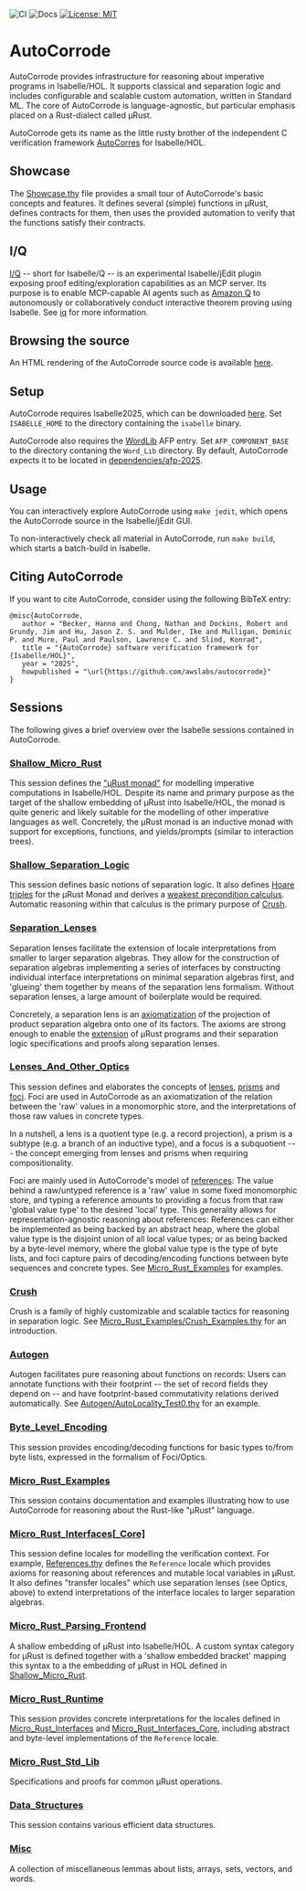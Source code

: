 ![CI](https://github.com/awslabs/AutoCorrode/actions/workflows/ci.yml/badge.svg)
![Docs](https://github.com/awslabs/AutoCorrode/actions/workflows/cd.yml/badge.svg)
[![License: MIT](https://img.shields.io/badge/License-MIT-yellow.svg)](https://opensource.org/licenses/MIT)

# AutoCorrode

AutoCorrode provides infrastructure for reasoning about imperative programs in Isabelle/HOL. It supports classical and separation logic and includes configurable and scalable custom automation, written in Standard ML. The core of AutoCorrode is language-agnostic, but particular emphasis placed on a Rust-dialect called µRust.

AutoCorrode gets its name as the little rusty brother of the independent C verification framework [AutoCorres](https://github.com/seL4/l4v/tree/master/tools/autocorres) for Isabelle/HOL.

## Showcase

The [Showcase.thy](https://awslabs.github.io/AutoCorrode/Unsorted/AutoCorrode/Micro_Rust_Examples.Showcase.html) file provides a small tour of AutoCorrode's basic concepts and features. It defines several (simple) functions in µRust, defines contracts for them, then uses the provided automation to verify that the functions satisfy their contracts.

## I/Q

[I/Q](iq) -- short for Isabelle/Q -- is an experimental Isabelle/jEdit plugin exposing proof editing/exploration capabilities as an MCP server. Its purpose is to enable MCP-capable AI agents such as [Amazon Q](https://aws.amazon.com/q/) to autonomously
or collaboratively conduct interactive theorem proving using Isabelle. See [iq](iq) for more information.

## Browsing the source

An HTML rendering of the AutoCorrode source code is available [here](https://awslabs.github.io/AutoCorrode/Unsorted/AutoCorrode/AutoCorrode.html).

## Setup

AutoCorrode requires Isabelle2025, which can be downloaded [here](https://isabelle.in.tum.de/website-Isabelle2025/). Set `ISABELLE_HOME` to the directory containing the `isabelle` binary.

AutoCorrode also requires the [WordLib](https://www.isa-afp.org/entries/Word_Lib.html) AFP entry. Set `AFP_COMPONENT_BASE` to the directory contaning the `Word_Lib` directory. By default, AutoCorrode expects it to be located in [dependencies/afp-2025](dependencies/afp-2025).

## Usage

You can interactively explore AutoCorrode using `make jedit`, which opens the AutoCorrode source in the Isabelle/jEdit GUI.

To non-interactively check all material in AutoCorrode, run `make build`, which starts a batch-build in Isabelle.

## Citing AutoCorrode

If you want to cite AutoCorrode, consider using the following BibTeX entry:

```
@misc{AutoCorrode,
   author = "Becker, Hanno and Chong, Nathan and Dockins, Robert and Grundy, Jim and Hu, Jason Z. S. and Mulder, Ike and Mulligan, Dominic P. and Mure, Paul and Paulson, Lawrence C. and Slind, Konrad",
   title = "{AutoCorrode} software verification framework for {Isabelle/HOL}",
   year = "2025",
   howpublished = "\url{https://github.com/awslabs/autocorrode}"
}
```

## Sessions

The following gives a brief overview over the Isabelle sessions contained in AutoCorrode.

### [Shallow_Micro_Rust](https://awslabs.github.io/AutoCorrode/Unsorted/AutoCorrode/Shallow_Micro_Rust.Shallow_Micro_Rust.html)

This session defines the ["µRust monad"](https://awslabs.github.io/AutoCorrode/Unsorted/AutoCorrode/Shallow_Micro_Rust.Core_Expression.html#Core_Expression.expression|type) for modelling imperative computations in Isabelle/HOL. Despite its name and primary purpose as the target of the shallow embedding of µRust into Isabelle/HOL, the monad is quite generic and likely suitable for the modelling of other imperative languages as well. Concretely, the µRust monad is an inductive monad with support for exceptions, functions, and yields/prompts (similar to interaction trees).

### [Shallow_Separation_Logic](https://awslabs.github.io/AutoCorrode/Unsorted/AutoCorrode/Shallow_Separation_Logic.Shallow_Separation_Logic.html)

This session defines basic notions of separation logic. It also defines [Hoare triples](https://awslabs.github.io/AutoCorrode/Unsorted/AutoCorrode/Shallow_Separation_Logic.Triple.html) for the µRust Monad and derives a [weakest precondition calculus](https://awslabs.github.io/AutoCorrode/Unsorted/AutoCorrode/Shallow_Separation_Logic.Weakest_Precondition.html). Automatic reasoning within that calculus is the primary purpose of [Crush](https://awslabs.github.io/AutoCorrode/Unsorted/AutoCorrode/Crush.Crush.html).

### [Separation_Lenses](https://awslabs.github.io/AutoCorrode/Unsorted/AutoCorrode/Separation_Lenses.Separation_Lenses.html)

Separation lenses facilitate the extension of locale interpretations from smaller to larger separation algebras. They allow for the construction of separation algebras implementing a series of interfaces by constructing individual interface interpretations on minimal separation algebras first, and 'glueing' them together by means of the separation lens formalism. Without separation lenses, a large amount of boilerplate would be required.

Concretely, a separation lens is an [axiomatization](https://awslabs.github.io/AutoCorrode/Unsorted/AutoCorrode/Separation_Lenses.SLens.html#SLens.is_valid_slens|const) of the projection of product separation algebra onto one of its factors. The axioms are strong enough to enable the [extension](https://awslabs.github.io/AutoCorrode/Unsorted/AutoCorrode/Separation_Lenses.SLens_Pullback.html) of µRust programs and their separation logic specifications and proofs along separation lenses.

### [Lenses_And_Other_Optics](https://awslabs.github.io/AutoCorrode/Unsorted/AutoCorrode/Lenses_And_Other_Optics.Lenses_And_Other_Optics.html)

This session defines and elaborates the concepts of [lenses](https://awslabs.github.io/AutoCorrode/Unsorted/AutoCorrode/Lenses_And_Other_Optics.Lens.html), [prisms](https://awslabs.github.io/AutoCorrode/Unsorted/AutoCorrode/Lenses_And_Other_Optics.Prism.html) and [foci](https://awslabs.github.io/AutoCorrode/Unsorted/AutoCorrode/Lenses_And_Other_Optics.Focus.html). Foci are used in AutoCorrode as an axiomatization of the relation between the 'raw' values in a monomorphic store, and the interpretations of those raw values in concrete types.

In a nutshell, a lens is a quotient type (e.g. a record projection), a prism is a subtype (e.g. a branch of an inductive type), and a focus is a subquotient --- the concept emerging from lenses and prisms when requiring compositionality.

Foci are mainly used in AutoCorrode's model of [references](https://awslabs.github.io/AutoCorrode/Unsorted/AutoCorrode/Shallow_Micro_Rust.Global_Store.html#Global_Store.ref|type): The value behind a raw/untyped reference is a 'raw' value in some fixed monomorphic store, and typing a reference amounts to providing a focus from that raw 'global value type' to the desired 'local' type. This generality allows for representation-agnostic reasoning about references: References can either be implemented as being backed by an abstract heap, where the global value type is the disjoint union of all local value types; or as being backed by a byte-level memory, where the global value type is the type of byte lists, and foci capture pairs of decoding/encoding functions between byte sequences and concrete types. See [Micro_Rust_Examples](https://awslabs.github.io/AutoCorrode/Unsorted/AutoCorrode/Micro_Rust_Examples.Micro_Rust_Examples.html) for examples.

### [Crush](https://awslabs.github.io/AutoCorrode/Unsorted/AutoCorrode/Crush.Crush.html)

Crush is a family of highly customizable and scalable tactics for reasoning in separation logic. See [Micro_Rust_Examples/Crush_Examples.thy](https://awslabs.github.io/AutoCorrode/Unsorted/AutoCorrode/Micro_Rust_Examples.Crush_Examples.html) for an introduction.

### [Autogen](https://awslabs.github.io/AutoCorrode/Unsorted/AutoCorrode/Autogen.Autogen.html)

Autogen facilitates pure reasoning about functions on records: Users can annotate functions with their footprint -- the set of record fields they depend on -- and have footprint-based commutativity relations derived automatically. See [Autogen/AutoLocality_Test0.thy](https://awslabs.github.io/AutoCorrode/Unsorted/AutoCorrode/Autogen.AutoLocality_Test0.html) for an example.

### [Byte_Level_Encoding](https://awslabs.github.io/AutoCorrode/Unsorted/AutoCorrode/Byte_Level_Encoding.Byte_Level_Encoding.html)

This session provides encoding/decoding functions for basic types to/from byte lists, expressed in the formalism of Foci/Optics.

### [Micro_Rust_Examples](https://awslabs.github.io/AutoCorrode/Unsorted/AutoCorrode/Micro_Rust_Examples.Micro_Rust_Examples.html)

This session contains documentation and examples illustrating how to use AutoCorrode for reasoning about the Rust-like "µRust" language.

### [Micro_Rust_Interfaces[_Core]](https://awslabs.github.io/AutoCorrode/Unsorted/AutoCorrode/Micro_Rust_Interfaces_Core.Micro_Rust_Interfaces_Core.html)

This session define locales for modelling the verification context. For example, [References.thy](https://awslabs.github.io/AutoCorrode/Unsorted/AutoCorrode/Micro_Rust_Interfaces_Core.References.html) defines the `Reference` locale which provides axioms for reasoning about references and mutable local variables in µRust. It also defines "transfer locales" which use separation lenses (see Optics, above) to extend interpretations of the interface locales to larger separation algebras.

### [Micro_Rust_Parsing_Frontend](https://awslabs.github.io/AutoCorrode/Unsorted/AutoCorrode/Micro_Rust_Parsing_Frontend.Micro_Rust_Parsing_Frontend.html)

A shallow embedding of µRust into Isabelle/HOL. A custom syntax category for µRust is defined together with a 'shallow embedded bracket' mapping this syntax to a the embedding of µRust in HOL defined in [Shallow_Micro_Rust](Shallow_Micro_Rust).

### [Micro_Rust_Runtime](https://awslabs.github.io/AutoCorrode/Unsorted/AutoCorrode/Micro_Rust_Runtime.Micro_Rust_Runtime.html)

This session provides concrete interpretations for the locales defined in [Micro_Rust_Interfaces](https://awslabs.github.io/AutoCorrode/Unsorted/AutoCorrode/Micro_Rust_Interfaces.Micro_Rust_Interfaces.html) and [Micro_Rust_Interfaces_Core](https://awslabs.github.io/AutoCorrode/Unsorted/AutoCorrode/Micro_Rust_Interfaces_Core.Micro_Rust_Interfaces_Core.html), including abstract and byte-level implementations of the  `Reference` locale.

### [Micro_Rust_Std_Lib](https://awslabs.github.io/AutoCorrode/Unsorted/AutoCorrode/Micro_Rust_Std_Lib.Micro_Rust_Std_Lib.html)

Specifications and proofs for common µRust operations.

### [Data_Structures](https://awslabs.github.io/AutoCorrode/Unsorted/AutoCorrode/Data_Structures.Data_Structures.html)

This session contains various efficient data structures.

### [Misc](https://awslabs.github.io/AutoCorrode/Unsorted/AutoCorrode/Misc.Misc.html)

A collection of miscellaneous lemmas about lists, arrays, sets, vectors, and words.
